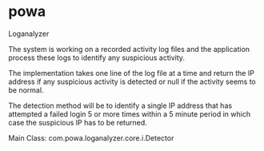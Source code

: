 # powa
Loganalyzer

The system is working on a recorded activity log files and the
application process these logs to identify any suspicious activity.

The implementation takes one line of the log file at a time and return
the IP address if any suspicious activity is detected or null if the
activity seems to be normal.

The detection method will be to identify a single IP address that has
attempted a failed login 5 or more times within a 5 minute period in
which case the suspicious IP has to be returned.

Main Class: com.powa.loganalyzer.core.i.Detector
